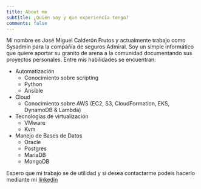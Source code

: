 ```yaml
---
title: About me
subtitle: ¿Quién soy y que experiencia tengo?
comments: false
---
```


Mi nombre es José Miguel Calderón Frutos y actualmente trabajo como Sysadmin para la compañía de seguros Admiral.
Soy un simple informático que quiere aportar su granito de arena a la comunidad documentando sus proyectos personales.
Entre mis habilidades se encuentran:
* Automatización
  * Conocimiento sobre scripting
  * Python
  * Ansible
* Cloud
  * Conocimiento sobre AWS (EC2, S3, CloudFormation, EKS, DynamoDB & Lambda)
* Tecnologías de virtualización 
  * VMware
  * Kvm
* Manejo de Bases de Datos
  * Oracle
  * Postgres
  * MariaDB
  * MongoDB

Espero que mi trabajo se de utilidad y si desea contactarme podeis hacerlo mediante mi [linkedin](https://www.linkedin.com/in/jose-miguel-calderon-frutos/)
